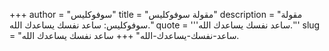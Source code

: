 +++
author = "سوفوكليس"
title = "مقولة سوفوكليس"
description = "مقولة سوفوكليس: ساعد نفسك يساعدك الله."
quote = '''ساعد نفسك يساعدك الله.''' 
slug = "ساعد-نفسك-يساعدك-الله"
+++
ساعد نفسك يساعدك الله.
